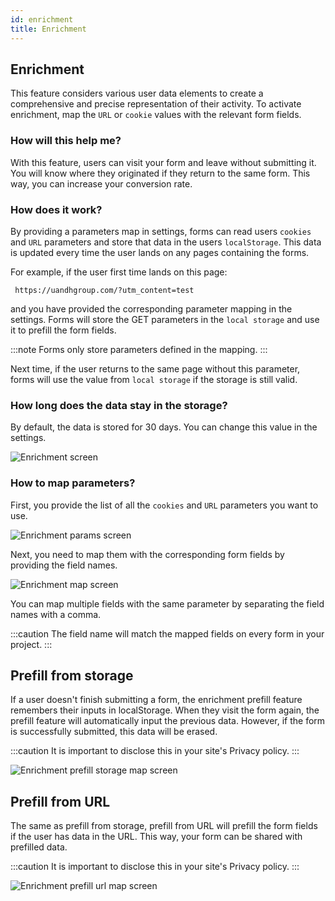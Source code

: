 ```yaml
---
id: enrichment
title: Enrichment
---
```


## Enrichment

This feature considers various user data elements to create a comprehensive and precise representation of their activity. To activate enrichment, map the `URL` or `cookie` values with the relevant form fields.

### How will this help me?

With this feature, users can visit your form and leave without submitting it. You will know where they originated if they return to the same form. This way, you can increase your conversion rate.

### How does it work?

By providing a parameters map in settings, forms can read users `cookies` and `URL` parameters and store that data in the users `localStorage`. This data is updated every time the user lands on any pages containing the forms. 

For example, if the user first time lands on this page:
```
 https://uandhgroup.com/?utm_content=test
```

and you have provided the corresponding parameter mapping in the settings. Forms will store the GET parameters in the `local storage` and use it to prefill the form fields.

:::note
Forms only store parameters defined in the mapping.
:::

Next time, if the user returns to the same page without this parameter, forms will use the value from `local storage` if the storage is still valid.

### How long does the data stay in the storage?

By default, the data is stored for 30 days. You can change this value in the settings.

![Enrichment screen](/img/forms/enrichment.webp)

### How to map parameters?

First, you provide the list of all the `cookies` and `URL` parameters you want to use.

![Enrichment params screen](/img/forms/enrichment-params.webp)

Next, you need to map them with the corresponding form fields by providing the field names.

![Enrichment map screen](/img/forms/enrichment-map.webp)

You can map multiple fields with the same parameter by separating the field names with a comma.

:::caution
The field name will match the mapped fields on every form in your project.
:::

## Prefill from storage

If a user doesn't finish submitting a form, the enrichment prefill feature remembers their inputs in localStorage. When they visit the form again, the prefill feature will automatically input the previous data. However, if the form is successfully submitted, this data will be erased.

:::caution
It is important to disclose this in your site's Privacy policy.
:::

![Enrichment prefill storage map screen](/img/forms/enrichment-storage.webp)

## Prefill from URL

The same as prefill from storage, prefill from URL will prefill the form fields if the user has data in the URL. This way, your form can be shared with prefilled data.

:::caution
It is important to disclose this in your site's Privacy policy.
:::

![Enrichment prefill url map screen](/img/forms/enrichment-url.webp)
